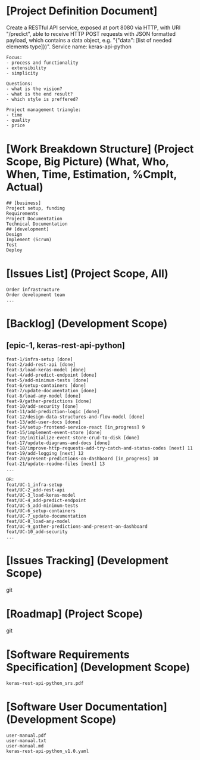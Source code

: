 # [Project Definition Document]
Create a RESTful API service, exposed at port 8080 via HTTP, with URI "/predict", able to receive HTTP POST requests with JSON formatted payload, which contains a data object, e.g. "{"data": [list of needed elements type]})".
Service name: keras-api-python

```
Focus:
- process and functionality
- extensibility
- simplicity

Questions:
- what is the vision?
- what is the end result?
- which style is preffered?

Project management triangle:
- time
- quality
- price
```

# [Work Breakdown Structure] (Project Scope, Big Picture) (What, Who, When, Time, Estimation, %Cmplt, Actual)
```
## [business]
Project setup, funding
Requirements
Project Documentation
Technical Documentation
## [development]
Design
Implement (Scrum)
Test
Deploy
```

# [Issues List] (Project Scope, All)
```
Order infrastructure
Order development team
...
```

# [Backlog] (Development Scope)
## [epic-1, keras-rest-api-python]
```
feat-1/infra-setup [done]
feat-2/add-rest-api [done]
feat-3/load-keras-model [done]
feat-4/add-predict-endpoint [done]
feat-5/add-minimum-tests [done]
feat-6/setup-containers [done]
feat-7/update-documentation [done]
feat-8/load-any-model [done]
feat-9/gather-predictions [done]
feat-10/add-security [done]
feat-11/add-prediction-logic [done]
feat-12/design-data-structures-and-flow-model [done]
feat-13/add-user-docs [done]
feat-14/setup-frontend-service-react [in_progress] 9
feat-15/implement-event-store [done]
feat-16/initialize-event-store-crud-to-disk [done]
feat-17/update-diagrams-and-docs [done]
feat-18/improve-http-requests-add-try-catch-and-status-codes [next] 11
feat-19/add-logging [next] 12
feat-20/present-predictions-on-dashboard [in_progress] 10
feat-21/update-readme-files [next] 13
...

OR:
feat/UC-1_infra-setup
feat/UC-2_add-rest-api
feat/UC-3_load-keras-model
feat/UC-4_add-predict-endpoint
feat/UC-5_add-minimum-tests
feat/UC-6_setup-containers
feat/UC-7_update-documentation
feat/UC-8_load-any-model
feat/UC-9_gather-predictions-and-present-on-dashboard
feat/UC-10_add-security
...
```

# [Issues Tracking] (Development Scope)
git

# [Roadmap] (Project Scope)
git

# [Software Requirements Specification] (Development Scope)
```
keras-rest-api-python_srs.pdf
```

# [Software User Documentation] (Development Scope)
```
user-manual.pdf
user-manual.txt
user-manual.md
keras-rest-api-python_v1.0.yaml
```